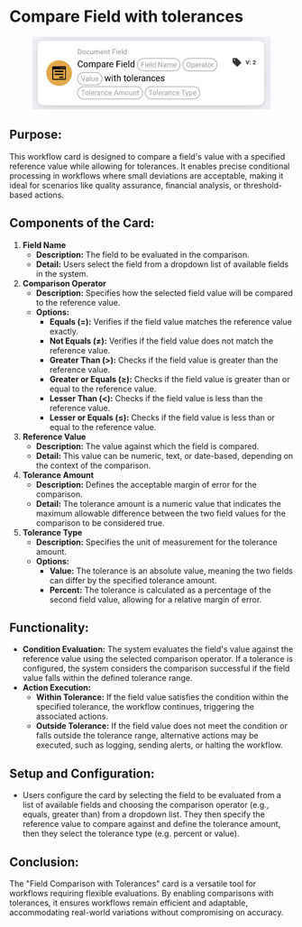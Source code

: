 # Compare Field with tolerances

<figure><img src="../../../../.gitbook/assets/image (15).png" alt="" width="563"><figcaption></figcaption></figure>

## **Purpose:**

This workflow card is designed to compare a field's value with a specified reference value while allowing for tolerances. It enables precise conditional processing in workflows where small deviations are acceptable, making it ideal for scenarios like quality assurance, financial analysis, or threshold-based actions.

## **Components of the Card:**

1. **Field Name**
   * **Description:** The field to be evaluated in the comparison.
   * **Detail:** Users select the field from a dropdown list of available fields in the system.
2. **Comparison Operator**
   * **Description:** Specifies how the selected field value will be compared to the reference value.
   * **Options:**
     * **Equals (=):** Verifies if the field value matches the reference value exactly.
     * **Not Equals (≠):** Verifies if the field value does not match the reference value.
     * **Greater Than (>):** Checks if the field value is greater than the reference value.
     * **Greater or Equals (≥):** Checks if the field value is greater than or equal to the reference value.
     * **Lesser Than (<):** Checks if the field value is less than the reference value.
     * **Lesser or Equals (≤):** Checks if the field value is less than or equal to the reference value.
3. **Reference Value**
   * **Description:** The value against which the field is compared.
   * **Detail:** This value can be numeric, text, or date-based, depending on the context of the comparison.
4. **Tolerance Amount**
   * **Description:** Defines the acceptable margin of error for the comparison.
   * **Detail:** The tolerance amount is a numeric value that indicates the maximum allowable difference between the two field values for the comparison to be considered true.
5. **Tolerance Type**
   * **Description:** Specifies the unit of measurement for the tolerance amount.
   * **Options:**
     * **Value:** The tolerance is an absolute value, meaning the two fields can differ by the specified tolerance amount.
     * **Percent:** The tolerance is calculated as a percentage of the second field value, allowing for a relative margin of error.

## **Functionality:**

* **Condition Evaluation:** The system evaluates the field's value against the reference value using the selected comparison operator. If a tolerance is configured, the system considers the comparison successful if the field value falls within the defined tolerance range.
* **Action Execution:**
  * **Within Tolerance:** If the field value satisfies the condition within the specified tolerance, the workflow continues, triggering the associated actions.
  * **Outside Tolerance:** If the field value does not meet the condition or falls outside the tolerance range, alternative actions may be executed, such as logging, sending alerts, or halting the workflow.

## **Setup and Configuration:**

* Users configure the card by selecting the field to be evaluated from a list of available fields and choosing the comparison operator (e.g., equals, greater than) from a dropdown list. They then specify the reference value to compare against and define the tolerance amount, then they select the tolerance type (e.g.  percent or value).&#x20;

## **Conclusion:**

The "Field Comparison with Tolerances" card is a versatile tool for workflows requiring flexible evaluations. By enabling comparisons with tolerances, it ensures workflows remain efficient and adaptable, accommodating real-world variations without compromising on accuracy.

